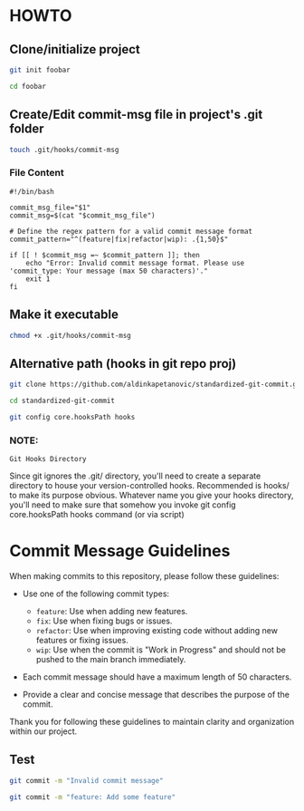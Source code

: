 # HOWTO

## Clone/initialize project

```sh
git init foobar

cd foobar
```

## Create/Edit commit-msg file in project's .git folder
```sh
touch .git/hooks/commit-msg
```

### File Content

```
#!/bin/bash

commit_msg_file="$1"
commit_msg=$(cat "$commit_msg_file")

# Define the regex pattern for a valid commit message format
commit_pattern="^(feature|fix|refactor|wip): .{1,50}$"

if [[ ! $commit_msg =~ $commit_pattern ]]; then
    echo "Error: Invalid commit message format. Please use 'commit_type: Your message (max 50 characters)'."
    exit 1
fi
```
## Make it executable
```sh
chmod +x .git/hooks/commit-msg
```

## Alternative path (hooks in git repo proj)

```sh
git clone https://github.com/aldinkapetanovic/standardized-git-commit.git

cd standardized-git-commit

git config core.hooksPath hooks
```

### NOTE:
`Git Hooks Directory`

Since git ignores the .git/ directory, you'll need to create a separate directory to house your version-controlled hooks. Recommended is hooks/ to make its purpose obvious. Whatever name you give your hooks directory, you'll need to make sure that somehow you invoke git config core.hooksPath hooks command (or via script)


# Commit Message Guidelines

When making commits to this repository, please follow these guidelines:

- Use one of the following commit types:
  - `feature`: Use when adding new features.
  - `fix`: Use when fixing bugs or issues.
  - `refactor`: Use when improving existing code without adding new features or fixing issues.
  - `wip`: Use when the commit is "Work in Progress" and should not be pushed to the main branch immediately.

- Each commit message should have a maximum length of 50 characters.

- Provide a clear and concise message that describes the purpose of the commit.

Thank you for following these guidelines to maintain clarity and organization within our project.

## Test
```sh
git commit -m "Invalid commit message"

git commit -m "feature: Add some feature"
```


